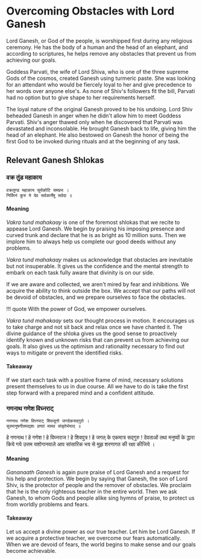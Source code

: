 # Overcoming Obstacles with Lord Ganesh

Lord Ganesh, or God of the people, is worshipped first during any religious ceremony. He has the body of a human and the head of an elephant, and according to scriptures, he helps remove any obstacles that prevent us from achieving our&nbsp;goals.

Goddess Parvati, the wife of Lord Shiva, who is one of the three supreme Gods of the cosmos, created Ganesh using turmeric paste. She was looking for an attendant who would be fiercely loyal to her and give precedence to her words over anyone else's. As none of Shiv's followers fit the bill, Parvati had no option but to give shape to her requirements herself.

The loyal nature of the original Ganesh proved to be his undoing. Lord Shiv beheaded Ganesh in anger when he didn't allow him to meet Goddess Parvati. Shiv's anger thawed only when he discovered that Parvati was devastated and inconsolable. He brought Ganesh back to life, giving him the head of an elephant. He also bestowed on Ganesh the honor of being the first God to be invoked during rituals and at the beginning of any&nbsp;task.

## Relevant Ganesh Shlokas

### वक्र तुंड महाकाय
 
```
वक्रतुण्ड महाकाय सूर्यकोटि समप्रभ ।  
निर्विघ्नं कुरु मे देव सर्वकार्येषु सर्वदा ॥
```

#### Meaning

*Vakra tund mahakaay* is one of the foremost shlokas that we recite to appease Lord Ganesh. We begin by praising his imposing presence and curved trunk and declare that he is as bright as 10 million suns. Then we implore him to always help us complete our good deeds without any problems.

*Vakra tund mahakaay* makes us acknowledge that obstacles are inevitable but not insuperable. It gives us the confidence and the mental strength to embark on each task fully aware that divinity is on our&nbsp;side.

If we are aware and collected, we aren't mired by fear and inhibitions. We acquire the ability to think outside the box. We accept that our paths will not be devoid of obstacles, and we prepare ourselves to face the obstacles. 

!!! quote
    With the power of God, we empower ourselves.

*Vakra tund mahakaay* sets our thought process in motion. It encourages us to take charge and not sit back and relax once we have chanted it. The divine guidance of the shloka gives us the good sense to proactively identify known and unknown risks that can prevent us from achieving our goals. It also gives us the optimism and rationality necessary to find out ways to mitigate or prevent the identified&nbsp;risks.

#### Takeaway

If we start each task with a positive frame of mind, necessary solutions present themselves to us in due course. All we have to do is take the first step forward with a prepared mind and a confident attitude.

### गणनाथ गणेश विघ्नराट्
 
```
गणनाथ गणेश विघ्नराट् शिवसूनो जगदेकसद्गुरो ।  
सुरमानुषगीतमद्यशः प्रणतं मामव संसृतेर्भयात् ॥
```

हे गणनाथ ! हे गणेश ! हे विघ्नराज ! हे शिवपुत्र ! हे जगत् के एकमात्र सद्गुरु ! देवताओं तथा मनुष्यों के द्धारा किये गये उत्तम यशोगानवाले आप सांसारिक भय से मुझ शरणागत की रक्षा कीजिये । 

#### Meaning

*Gananaath Ganesh* is again pure praise of Lord Ganesh and a request for his help and protection. We begin by saying that Ganesh, the son of Lord Shiv, is the protector of people and the remover of obstacles. We proclaim that he is the only righteous teacher in the entire world. Then we ask Ganesh, to whom Gods and people alike sing hymns of praise, to protect us from worldly problems and&nbsp;fears.

#### Takeaway

Let us accept a divine power as our true teacher. Let him be Lord Ganesh. If we acquire a protective teacher, we overcome our fears automatically. When we are devoid of fears, the world begins to make sense and our goals become achievable.
